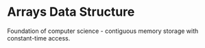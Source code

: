 # Arrays Data Structure
Foundation of computer science - contiguous memory storage with constant-time access.